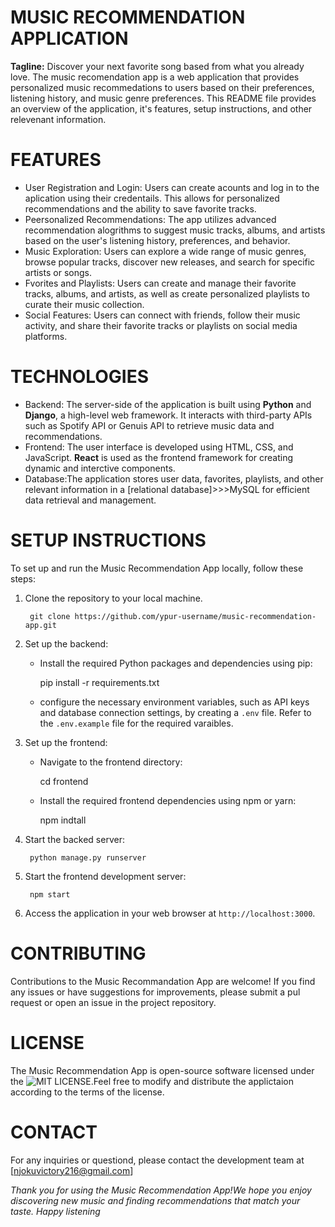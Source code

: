 # MUSIC RECOMMENDATION APPLICATION

**Tagline:** Discover your next favorite song based from what you already love.
The music recomendation app is a web application that provides personalized music recommedations to users based on their preferences, listening history, and music genre preferences. This README file provides an overview of the application, it's features, setup instructions, and other relevenant information.

# FEATURES

- User Registration and Login: Users can create acounts and log in to the aplication using their credentails. This allows for personalized recommendations and the ability to save favorite tracks.
- Peersonalized Recommendations: The app utilizes advanced recommendation alogrithms to suggest music tracks, albums, and artists based on the user's listening history, preferences, and behavior.
- Music Exploration: Users can explore a wide range of music genres, browse popular tracks, discover new releases, and search for specific artists or songs.
- Fvorites and Playlists: Users can create and manage their favorite tracks, albums, and artists, as well as create personalized playlists to curate their music collection.
- Social Features: Users can connect with friends, follow their music activity, and share their favorite tracks or playlists on social media platforms.

# TECHNOLOGIES

- Backend: The server-side of the application is built using **Python** and **Django**, a high-level web framework. It interacts with third-party APIs such as Spotify API or Genuis API to retrieve music data and recommendations.
- Frontend: The user interface is developed using HTML, CSS, and JavaScript. **React** is used as the frontend framework for creating dynamic and interctive components.
- Database:The application stores user data, favorites, playlists, and other relevant information in a [relational database]>>>MySQL for efficient data retrieval and management.

# SETUP INSTRUCTIONS

To set up and run the Music Recommendation App locally, follow these steps:

1. Clone the repository to your local machine.

        git clone https://github.com/ypur-username/music-recommendation-app.git

2. Set up the backend:
    - Install the required Python packages and dependencies using pip:

        pip install -r requirements.txt

    - configure the necessary environment variables, such as API keys and database connection settings, by creating a `.env` file. Refer to the `.env.example` file for the required varaibles.

3. Set up the frontend:
    - Navigate to the frontend directory:

        cd frontend

    - Install the required frontend dependencies using npm or yarn:

        npm indtall

4. Start the backed server:

        python manage.py runserver

5. Start the frontend development server:

        npm start

6. Access the application in your web browser at
    `http://localhost:3000`.

# CONTRIBUTING

Contributions to the Music Recommandation App are welcome! If you find any issues or have suggestions for improvements, please submit a pul request or open an issue in the project repository.

# LICENSE

The Music Recommendation App is open-source software licensed under the ![MIT LICENSE](https://opensource.org/license/mit/).Feel free to modify and distribute the applictaion according to the terms of the license.

# CONTACT

For any inquiries or questiond, please contact the development team at
[njokuvictory216@gmail.com]

*Thank you for using the Music Recommendation App!We hope you enjoy discovering new music and finding recommendations that match your taste. Happy listening*
